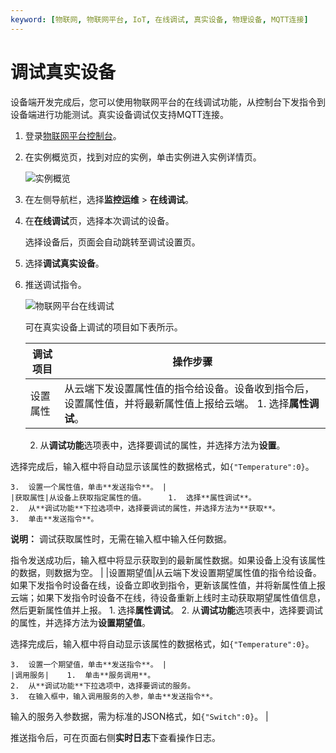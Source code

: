 ```yaml
---
keyword: [物联网, 物联网平台, IoT, 在线调试, 真实设备, 物理设备, MQTT连接]
---
```


# 调试真实设备

设备端开发完成后，您可以使用物联网平台的在线调试功能，从控制台下发指令到设备端进行功能测试。真实设备调试仅支持MQTT连接。

1.  登录[物联网平台控制台](http://iot.console.aliyun.com/)。

2.  在实例概览页，找到对应的实例，单击实例进入实例详情页。

    ![实例概览](https://static-aliyun-doc.oss-accelerate.aliyuncs.com/assets/img/zh-CN/8727475061/p174584.png)

3.  在左侧导航栏，选择**监控运维** \> **在线调试**。

4.  在**在线调试**页，选择本次调试的设备。

    选择设备后，页面会自动跳转至调试设置页。

5.  选择**调试真实设备**。

6.  推送调试指令。

    ![物联网平台在线调试](https://static-aliyun-doc.oss-accelerate.aliyuncs.com/assets/img/zh-CN/3659549951/p34150.png)

    可在真实设备上调试的项目如下表所示。

    |调试项目|操作步骤|
    |----|----|
    |设置属性|从云端下发设置属性值的指令给设备。设备收到指令后，设置属性值，并将最新属性值上报给云端。     1.  选择**属性调试**。
    2.  从**调试功能**选项表中，选择要调试的属性，并选择方法为**设置**。

选择完成后，输入框中将自动显示该属性的数据格式，如`{"Temperature":0}`。

    3.  设置一个属性值，单击**发送指令**。 |
    |获取属性|从设备上获取指定属性的值。     1.  选择**属性调试**。
    2.  从**调试功能**下拉选项中，选择要调试的属性，并选择方法为**获取**。
    3.  单击**发送指令**。

**说明：** 调试获取属性时，无需在输入框中输入任何数据。

指令发送成功后，输入框中将显示获取到的最新属性数据。如果设备上没有该属性的数据，则数据为空。 |
    |设置期望值|从云端下发设置期望属性值的指令给设备。如果下发指令时设备在线，设备立即收到指令，更新该属性值，并将新属性值上报云端；如果下发指令时设备不在线，待设备重新上线时主动获取期望属性值信息，然后更新属性值并上报。    1.  选择**属性调试**。
    2.  从**调试功能**选项表中，选择要调试的属性，并选择方法为**设置期望值**。

选择完成后，输入框中将自动显示该属性的数据格式，如`{"Temperature":0}`。

    3.  设置一个期望值，单击**发送指令**。 |
    |调用服务|    1.  单击**服务调用**。
    2.  从**调试功能**下拉选项中，选择要调试的服务。
    3.  在输入框中，输入调用服务的入参，单击**发送指令**。

输入的服务入参数据，需为标准的JSON格式，如`{"Switch":0}`。 |


推送指令后，可在页面右侧**实时日志**下查看操作日志。

